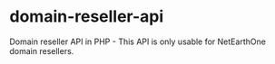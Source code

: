domain-reseller-api
===================

Domain reseller API in PHP - This API is only usable for NetEarthOne domain resellers.
